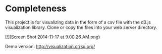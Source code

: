 Completeness
============

This project is for visualizing data in the form of a csv file with the d3.js visualization library.  Clone or copy the files into your web server directory.

[!](Screen Shot 2014-11-17 at 9.00.26 AM.png)

Demo version: http://visualization.ctrsu.org/
